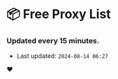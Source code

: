 # :package: Free Proxy List
### Updated every 15 minutes.

- Last updated: `2024-08-14 06:27`

:heart:
